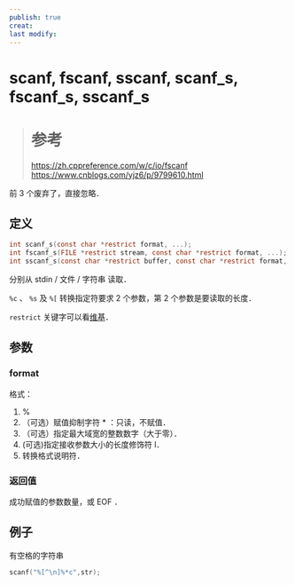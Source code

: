 ```yaml
---
publish: true
creat:
last modify:
---
```

# scanf, fscanf, sscanf, scanf_s, fscanf_s, sscanf_s

> # 参考
> https://zh.cppreference.com/w/c/io/fscanf
> https://www.cnblogs.com/yjz6/p/9799610.html

前 3 个废弃了，直接忽略．

## 定义

```c
int scanf_s(const char *restrict format, ...);
int fscanf_s(FILE *restrict stream, const char *restrict format, ...);
int sscanf_s(const char *restrict buffer, const char *restrict format, ...);
```

分别从 stdin / 文件 / 字符串 读取．

 `%c` 、 `%s` 及 `%[` 转换指定符要求 2 个参数，第 2 个参数是要读取的长度．

`restrict` 关键字可以看[维基](https://en.wikipedia.org/wiki/Restrict)．

## 参数

### format

格式：

1. %
2. （可选）赋值抑制字符 * ：只读，不赋值．
3. （可选）指定最大域宽的整数数字（大于零）．
4. (可选)指定接收参数大小的长度修饰符 l．
5. 转换格式说明符．

### 返回值

成功赋值的参数数量，或 EOF ．

## 例子

有空格的字符串

```c
scanf("%[^\n]%*c",str);
```